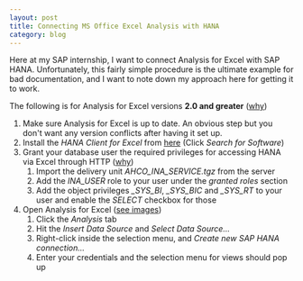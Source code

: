 ```yaml
---
layout: post
title: Connecting MS Office Excel Analysis with HANA
category: blog
---
```


Here at my SAP internship, I want to connect Analysis for Excel with
SAP HANA. Unfortunately, this fairly simple procedure is the ultimate example for
bad documentation, and I want to note down my approach here for getting it to work.

The following is for Analysis for Excel versions **2.0 and greater** ([why](http://scn.sap.com/docs/DOC-63785))

<ol>
<li>Make sure Analysis for Excel is up to date. An obvious step but you don't want any version conflicts after having it set up.</li>
<li>Install the <em>HANA Client for Excel</em> from <a href="https://support.sap.com/software/installations.html">here</a> (Click <em>Search for Software</em>)</li>
<li>Grant your database user the required privileges for accessing HANA via Excel through HTTP (<a href="http://scn.sap.com/community/businessobjects-analysis-ms-office/blog">why</a>)

<ol>
<li>Import the delivery unit <em>AHCO_INA_SERVICE.tgz</em> from the server</li>
<li>Add the <em>INA_USER</em> role to your user under the <em>granted roles</em> section</li>
<li>Add the object privileges <em>_SYS_BI</em>, <em>_SYS_BIC</em> and <em>_SYS_RT</em> to your user and enable the <em>SELECT</em> checkbox for those</li>
</ol></li>
<li>Open Analysis for Excel (<a href="http://scn.sap.com/docs/DOC-63784">see images</a>)

<ol>
<li>Click the <em>Analysis</em> tab</li>
<li>Hit the <em>Insert Data Source</em> and <em>Select Data Source...</em></li>
<li>Right-click inside the selection menu, and <em>Create new SAP HANA connection...</em></li>
<li>Enter your credentials and the selection menu for views should pop up</li>
</ol></li>
</ol>
